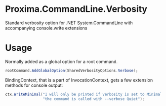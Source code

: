 # Proxima.CommandLine.Verbosity
Standard verbosity option for .NET System.CommandLine with accompanying console.write extensions

# Usage

Normally added as a global option for a root command.

```csharp
rootCommand.AddGlobalOption(SharedVerbosityOptions.Verbose);
```

BindingContext, that is a part of InvocationContext, gets a few extension methods for console output:

```csharp
ctx.WriteMinimal("I will only be printed if verbosity is set to Minimal or above, but won't be run if" +
                 "the command is called with --verbose Quiet");
```